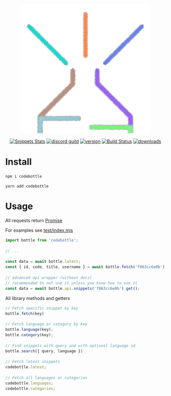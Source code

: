 <div align="center">
  <img alt="CodeBottle" src="https://github.com/codebottle-io/codebottle-js/raw/master/assets/bottle.png"></img>

[![Snippets Stats](https://codebottle.io/embed/search-badge?keywords=codebottle-js&language=6)](https://codebottle.io/search?q=codebottle%20js)
<a href="https://discord.gg/2Sd8Um3"><img src="https://discordapp.com/api/guilds/222487241321086976/embed.png" alt="discord guild"/></a>
<a href="https://www.npmjs.com/codebottle"><img src="https://img.shields.io/npm/v/codebottle.svg?maxAge=3600" alt="version"/></a>
[![Build Status](https://travis-ci.org/codebottle-io/codebottle-js.svg?branch=master)](https://travis-ci.org/codebottle-io/codebottle-js)
<a href="https://www.npmjs.com/codebottle"><img src="https://img.shields.io/npm/dt/codebottle.svg?maxAge=3600" alt="downloads"/></a>
</div>

# Install
`npm i codebottle`

`yarn add codebottle`

# Usage
All requests return [Promise](https://developer.mozilla.org/en-US/docs/Web/JavaScript/Reference/Global_Objects/Promise)

For examples see [test/index.mjs](https://github.com/codebottle=io/codebottle-js/blob/master/test/index.mjs)
```js
import bottle from 'codebottle';

// ...

const data = await bottle.latest;
const { id, code, title, username } = await bottle.fetch('f063cc6e0b');

// advanced api wrapper (without docs)
// recommended to not use it unless you know how to use it
const data = await bottle.api.snippets('f063cc6e0b').get();
```

All library methods and getters

```js
// Fetch specific snippet by key
bottle.fetch(key)

// Fetch language or category by key
bottle.language(key);
bottle.category(key);

// Find snippets with query and with optional language id
bottle.search({ query, language })

// Fetch latest snippets
codebottle.latest;

// Fetch all languages or categories
codebottle.languages;
codebottle.categories;
```
